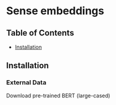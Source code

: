 # Sense embeddings

## Table of Contents

   * [Installation](#installation)

## Installation
### External Data
Download pre-trained BERT (large-cased)
